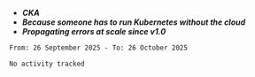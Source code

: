 - ***CKA*** 
- ***Because someone has to run Kubernetes without the cloud***
- ***Propagating errors at scale since v1.0***
<!--START_SECTION:waka-->

```txt
From: 26 September 2025 - To: 26 October 2025

No activity tracked
```

<!--END_SECTION:waka-->

